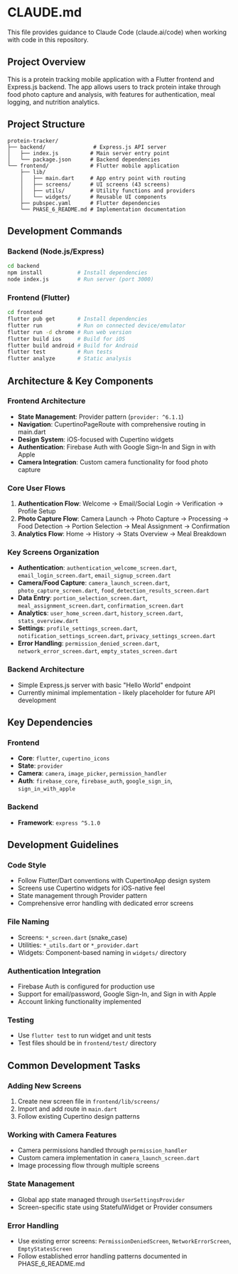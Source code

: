 # CLAUDE.md

This file provides guidance to Claude Code (claude.ai/code) when working with code in this repository.

## Project Overview

This is a protein tracking mobile application with a Flutter frontend and Express.js backend. The app allows users to track protein intake through food photo capture and analysis, with features for authentication, meal logging, and nutrition analytics.

## Project Structure

```
protein-tracker/
├── backend/               # Express.js API server
│   ├── index.js          # Main server entry point
│   └── package.json      # Backend dependencies
└── frontend/             # Flutter mobile application
    ├── lib/
    │   ├── main.dart     # App entry point with routing
    │   ├── screens/      # UI screens (43 screens)
    │   ├── utils/        # Utility functions and providers
    │   └── widgets/      # Reusable UI components
    ├── pubspec.yaml      # Flutter dependencies
    └── PHASE_6_README.md # Implementation documentation
```

## Development Commands

### Backend (Node.js/Express)
```bash
cd backend
npm install           # Install dependencies
node index.js         # Run server (port 3000)
```

### Frontend (Flutter)
```bash
cd frontend
flutter pub get       # Install dependencies
flutter run           # Run on connected device/emulator
flutter run -d chrome # Run web version
flutter build ios     # Build for iOS
flutter build android # Build for Android
flutter test          # Run tests
flutter analyze       # Static analysis
```

## Architecture & Key Components

### Frontend Architecture
- **State Management**: Provider pattern (`provider: ^6.1.1`)
- **Navigation**: CupertinoPageRoute with comprehensive routing in main.dart
- **Design System**: iOS-focused with Cupertino widgets
- **Authentication**: Firebase Auth with Google Sign-In and Sign in with Apple
- **Camera Integration**: Custom camera functionality for food photo capture

### Core User Flows
1. **Authentication Flow**: Welcome → Email/Social Login → Verification → Profile Setup
2. **Photo Capture Flow**: Camera Launch → Photo Capture → Processing → Food Detection → Portion Selection → Meal Assignment → Confirmation
3. **Analytics Flow**: Home → History → Stats Overview → Meal Breakdown

### Key Screens Organization
- **Authentication**: `authentication_welcome_screen.dart`, `email_login_screen.dart`, `email_signup_screen.dart`
- **Camera/Food Capture**: `camera_launch_screen.dart`, `photo_capture_screen.dart`, `food_detection_results_screen.dart`
- **Data Entry**: `portion_selection_screen.dart`, `meal_assignment_screen.dart`, `confirmation_screen.dart`
- **Analytics**: `user_home_screen.dart`, `history_screen.dart`, `stats_overview.dart`
- **Settings**: `profile_settings_screen.dart`, `notification_settings_screen.dart`, `privacy_settings_screen.dart`
- **Error Handling**: `permission_denied_screen.dart`, `network_error_screen.dart`, `empty_states_screen.dart`

### Backend Architecture
- Simple Express.js server with basic "Hello World" endpoint
- Currently minimal implementation - likely placeholder for future API development

## Key Dependencies

### Frontend
- **Core**: `flutter`, `cupertino_icons`
- **State**: `provider`
- **Camera**: `camera`, `image_picker`, `permission_handler`
- **Auth**: `firebase_core`, `firebase_auth`, `google_sign_in`, `sign_in_with_apple`

### Backend
- **Framework**: `express ^5.1.0`

## Development Guidelines

### Code Style
- Follow Flutter/Dart conventions with CupertinoApp design system
- Screens use Cupertino widgets for iOS-native feel
- State management through Provider pattern
- Comprehensive error handling with dedicated error screens

### File Naming
- Screens: `*_screen.dart` (snake_case)
- Utilities: `*_utils.dart` or `*_provider.dart`
- Widgets: Component-based naming in `widgets/` directory

### Authentication Integration
- Firebase Auth is configured for production use
- Support for email/password, Google Sign-In, and Sign in with Apple
- Account linking functionality implemented

### Testing
- Use `flutter test` to run widget and unit tests
- Test files should be in `frontend/test/` directory

## Common Development Tasks

### Adding New Screens
1. Create new screen file in `frontend/lib/screens/`
2. Import and add route in `main.dart`
3. Follow existing Cupertino design patterns

### Working with Camera Features
- Camera permissions handled through `permission_handler`
- Custom camera implementation in `camera_launch_screen.dart`
- Image processing flow through multiple screens

### State Management
- Global app state managed through `UserSettingsProvider`
- Screen-specific state using StatefulWidget or Provider consumers

### Error Handling
- Use existing error screens: `PermissionDeniedScreen`, `NetworkErrorScreen`, `EmptyStatesScreen`
- Follow established error handling patterns documented in PHASE_6_README.md